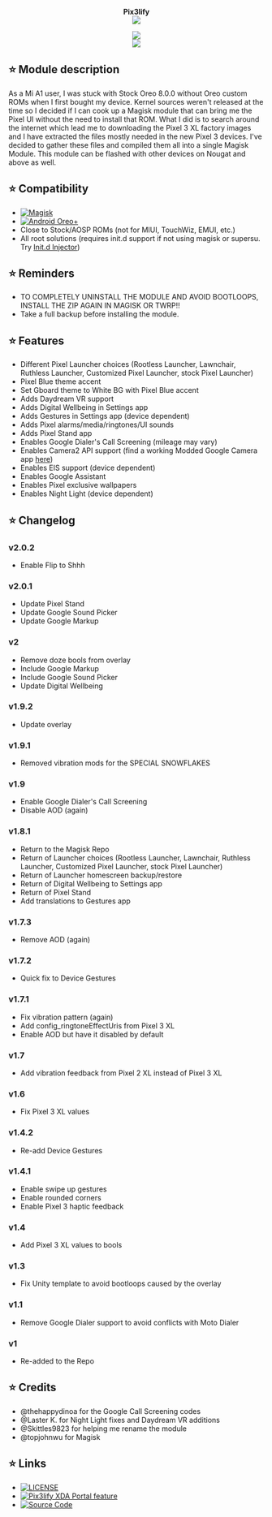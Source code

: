 <p align="center">
<b> Pix3lify</b><br>
  <img src="https://upload.wikimedia.org/wikipedia/commons/thumb/5/50/Google_Pixel_%28smartphone%29_logo.svg/800px-Google_Pixel_%28smartphone%29_logo.svg.png">
</p>

<p align="center">
 <a href="https://forum.xda-developers.com/apps/magisk/module-pixel-2-experience-t3757137"><img src="https://img.shields.io/badge/XDA-Thread-orange.svg"></a><br /><a href="https://t.me/PIX3LIFY"><img src="https://img.shields.io/badge/Telegram-Channel-blue.svg"></a>
</p>

## ⭐ Module description
As a Mi A1 user, I was stuck with Stock Oreo 8.0.0 without Oreo custom ROMs when I first bought my device. Kernel sources weren't released at the time so I decided if I can cook up a Magisk module that can bring me the Pixel UI without the need to install that ROM. What I did is to search around the internet which lead me to downloading the Pixel 3 XL factory images and I have extracted the files mostly needed in the new Pixel 3 devices. I've decided to gather these files and compiled them all into a single Magisk Module. This module can be flashed with other devices on Nougat and above as well.

## ⭐ Compatibility
* [![Magisk](https://img.shields.io/badge/Magisk-17%2B-00B39B.svg)](https://forum.xda-developers.com/apps/magisk/official-magisk-v7-universal-systemless-t3473445)
* [![Android Oreo+](https://img.shields.io/badge/Oreo-8.0+-blue.svg)](https://www.android.com/versions/oreo-8-0/)
* Close to Stock/AOSP ROMs (not for MIUI, TouchWiz, EMUI, etc.)
* All root solutions (requires init.d support if not using magisk or supersu. Try [Init.d Injector](https://forum.xda-developers.com/android/software-hacking/mod-universal-init-d-injector-wip-t3692105))

## ⭐ Reminders
* TO COMPLETELY UNINSTALL THE MODULE AND AVOID BOOTLOOPS, INSTALL THE ZIP AGAIN IN MAGISK OR TWRP!!
* Take a full backup before installing the module.

## ⭐ Features
* Different Pixel Launcher choices (Rootless Launcher, Lawnchair, Ruthless Launcher, Customized Pixel Launcher, stock Pixel Launcher)
* Pixel Blue theme accent
* Set Gboard theme to White BG with Pixel Blue accent
* Adds Daydream VR support
* Adds Digital Wellbeing in Settings app
* Adds Gestures in Settings app (device dependent)
* Adds Pixel alarms/media/ringtones/UI sounds
* Adds Pixel Stand app
* Enables Google Dialer's Call Screening (mileage may vary)
* Enables Camera2 API support (find a working Modded Google Camera app [here](https://www.celsoazevedo.com/files/android/google*camera/))
* Enables EIS support (device dependent)
* Enables Google Assistant
* Enables Pixel exclusive wallpapers
* Enables Night Light (device dependent)

## ⭐ Changelog
### v2.0.2
* Enable Flip to Shhh

### v2.0.1
* Update Pixel Stand
* Update Google Sound Picker
* Update Google Markup

### v2
* Remove doze bools from overlay
* Include Google Markup
* Include Google Sound Picker
* Update Digital Wellbeing

### v1.9.2
* Update overlay

### v1.9.1
* Removed vibration mods for the SPECIAL SNOWFLAKES

### v1.9
* Enable Google Dialer's Call Screening
* Disable AOD (again)

### v1.8.1
* Return to the Magisk Repo
* Return of Launcher choices (Rootless Launcher, Lawnchair, Ruthless Launcher, Customized Pixel Launcher, stock Pixel Launcher)
* Return of Launcher homescreen backup/restore
* Return of Digital Wellbeing to Settings app
* Return of Pixel Stand
* Add translations to Gestures app

### v1.7.3
* Remove AOD (again)

### v1.7.2
* Quick fix to Device Gestures

### v1.7.1
* Fix vibration pattern (again)
* Add config_ringtoneEffectUris from Pixel 3 XL
* Enable AOD but have it disabled by default

### v1.7
* Add vibration feedback from Pixel 2 XL instead of Pixel 3 XL

### v1.6
* Fix Pixel 3 XL values

### v1.4.2
* Re-add Device Gestures

### v1.4.1
* Enable swipe up gestures
* Enable rounded corners
* Enable Pixel 3 haptic feedback

### v1.4
* Add Pixel 3 XL values to bools

### v1.3
* Fix Unity template to avoid bootloops caused by the overlay

### v1.1
* Remove Google Dialer support to avoid conflicts with Moto Dialer

### v1
* Re-added to the Repo

## ⭐ Credits
* @thehappydinoa for the Google Call Screening codes
* @Laster K. for Night Light fixes and Daydream VR additions
* @Skittles9823 for helping me rename the module
* @topjohnwu for Magisk

## ⭐ Links
* [![LICENSE](https://img.shields.io/github/license/Magisk-Modules-Repo/Pix3lify.svg)](https://github.com/Magisk-Modules-Repo/Pix3lify/blob/master/LICENSE)
* [![Pix3lify XDA Portal feature](https://img.shields.io/badge/XDA-Portal-orange.svg)](https://www.xda-developers.com/pixel-2-experience-magisk-module/)
* [![Source Code](https://img.shields.io/badge/Github-Source-black.svg)](https://github.com/Magisk-Modules-Repo/Pix3lify)
